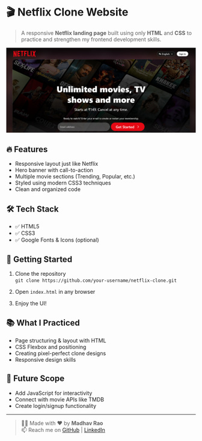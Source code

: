 # 🎬 Netflix Clone Website

> A responsive **Netflix landing page** built using only **HTML** and **CSS** to practice and strengthen my frontend development skills.

![Netlfix Clone Banner](assets/thumbnai.png) 

## 🔥 Features
- Responsive layout just like Netflix
- Hero banner with call-to-action
- Multiple movie sections (Trending, Popular, etc.)
- Styled using modern CSS3 techniques
- Clean and organized code

## 🛠️ Tech Stack
- ✅ HTML5  
- ✅ CSS3  
- ✅ Google Fonts & Icons (optional)

## 🚀 Getting Started
1. Clone the repository  
   `git clone https://github.com/your-username/netflix-clone.git`

2. Open `index.html` in any browser

3. Enjoy the UI!

## 📚 What I Practiced
- Page structuring & layout with HTML  
- CSS Flexbox and positioning  
- Creating pixel-perfect clone designs  
- Responsive design skills

## 📌 Future Scope
- Add JavaScript for interactivity  
- Connect with movie APIs like TMDB  
- Create login/signup functionality

---

> 👨‍💻 Made with ❤️ by **Madhav Rao**  
> 📫 Reach me on [GitHub](https://github.com/Madhavrao2403) | [LinkedIn](https://www.linkedin.com/in/peddinti-madhav-rao-2647782b4/)

